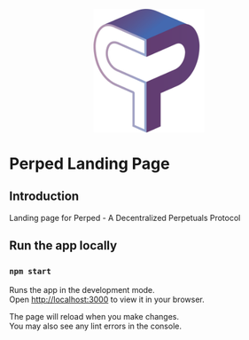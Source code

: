 <p align="center">
<img align="center" src="perped.png" width="200">
</p>

# Perped Landing Page

## Introduction

Landing page for Perped - A Decentralized Perpetuals Protocol
</br>

## Run the app locally

### `npm start`

Runs the app in the development mode.\
Open [http://localhost:3000](http://localhost:3000) to view it in your browser.

The page will reload when you make changes.\
You may also see any lint errors in the console.